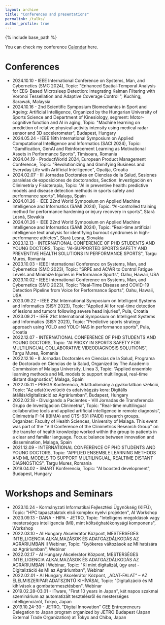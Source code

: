 ```yaml
---
layout: archive
title: "Conferences and presentations"
permalink: /talks/
author_profile: true
---
```


{% include base_path %}
<div class="wordwrap"> You can check my conference <a href="https://www.attila.phd/conferences"> Calendar</a> here.</div>



Conferences
======
* 2024.10.10 - IEEE International Conference on Systems, Man, and Cybernetics (SMC 2024), Topic: "Enhanced Spatial-Temporal Analysis for EEG-Based Microsleep Detection: Integrating Kalman Filtering with Voronoi Tessellation and Adaptive Coverage Control ",  Kuching, Sarawak, Malaysia
* 2024.10.16 - 2nd Scientific Symposium Biomechanics in Sport and Ageing: Artificial Intelligence, Organized by the Hungarian University of Sports Science and Department of Kinesiology, segment: Motor-cognitive function and AI in aging, Topic: "Machine learning on prediction of relative physical activity intensity using medical radar sensor and 3D accelerometer", Budapest, Hungary
* 2024.05.24 - IEEE 18th International Symposium on Applied Computational Intelligence and Informatics (SACI 2024), Topic: "Gamification, GenAI and Reinforcement Learning as Motivational Assets in Performance Sports", Timisoara, Romania
* 2024.04.19 - ProductWorld 2024, European Product Management Conference, Topic: "Revolutionizing and Gamifying Business and Everyday Life with Artificial Intelligence", Opatija, Croatia
* 2024.02.07 - III Jornadas Doctorales en Ciencias de la Salud, Sesiones paralelas de exposiciones de doctorandos, Section: Investigación en Clinimetría y Fisioterapia, Topic: "AI in preventive health: predictive models and disease detection methods in sports safety and performance sports", Malaga, Spain
* 2024.01.26 - IEEE 22nd World Symposium on Applied Machine Intelligence and Informatics (SAMI 2024), Topic: “AI-controlled training method for performance hardening or injury recovery in sports”, Stará Lesná, Slovakia
* 2024.01.26 - IEEE 22nd World Symposium on Applied Machine Intelligence and Informatics (SAMI 2024), Topic: “Real-time artificial intelligence text analysis for identifying burnout syndromes in high-performance athletes”, Stará Lesná, Slovakia
* 2023.12.13 - INTERNATIONAL CONFERENCE OF PHD STUDENTS AND YOUNG DOCTORS, Topic: "AI-SUPPORTED SPORTS SAFETY AND PREVENTIVE HEALTH SOLUTIONS IN PERFORMANCE SPORTS", Targu Mures, Romania
* 2023.10.03 - IEEE International Conference on Systems, Man, and Cybernetics (SMC 2023), Topic: "SRPE and ACWR to Control Fatigue Levels and Minimize Injuries in Performance Sports",  Oahu, Hawaii, USA
* 2023.10.02 - IEEE International Conference on Systems, Man, and Cybernetics (SMC 2023), Topic: "Real-Time Disease and COVID-19 Detection Pipeline from Voice for Performance Sports",  Oahu, Hawaii, USA
* 2023.09.22 - IEEE 21st International Symposium on Intelligent Systems and Informatics (SISY 2023), Topic: "Applied AI for real-time detection of lesions and tumors following severe head injuries",  Pula, Croatia
* 2023.09.21 - IEEE 21st International Symposium on Intelligent Systems and Informatics (SISY 2023), Topic: "Predictive sports strategy approach using YOLO and YOLO-NAS in performance sports", Pula, Croatia
* 2022.12.07 - INTERNATIONAL CONFERENCE OF PHD STUDENTS AND YOUNG DOCTORS, Topic: "AI PROXY IN SPORTS SAFETY FOR MULTILINGUAL COLLABORATIVE VIDEODIAGNOSIS SOLUTIONS", Targu Mures, Romania
* 2022.12.16 - II Jornadas Doctorales en Ciencias de la Salud, Programa de Doctorado en Ciencias de la Salud, Organized by The Academic Commission of Malaga University, Linea 3, Topic: ”Applied ensemble learning methods and ML models to support multilingual, real-time distant diagnostics”, Malaga, Spain
* 2022.05.11 - PREGA Konferencia, Adattudomány a gyakorlatban szekció, Topic: "Az adat(r)evolúció és adatvirágzás kora: Digitális átállás/digitalizáció az Agráriumban", Budapest, Hungary
* 2022.02.18 - Divulgando a Pacientes - VIII Jornadas de Transferencia Grupo de Investigacion Clinimetrıa”, Topic: "Real-time multilingual collaborative tools and applied artificial intelligence in remote diagnosis”, Clinimetria F-14 (IBIMA) and CTS-631 (PAIDI) research groups. Organizer: Faculty of Health Sciences, University of Malaga. This event was part of the "VIII Conference of the Clinimetrics Research Group" on the transfer of health knowledge worked within the group to patients in a clear and familiar language. Focus: balance between innovation and dissemination, Malaga, Spain
* 2021.12.09 - INTERNATIONAL CONFERENCE OF PHD STUDENTS AND YOUNG DOCTORS, Topic: "APPLIED ENSEMBLE LEARNING METHODS AND ML MODELS TO SUPPORT MULTILINGUAL, REALTIME DISTANT DIAGNOSTICS", Targu Mures, Romania
* 2019.04.02 - SMART Konferencia, Topic: "AI boosted development", Budapest, Hungary 

Workshops and Seminars
======
* 2023.10.24 - Kormányzati Informatikai Fejlesztési Ügynökség (KIFÜ), Topic: "HPC tapasztalatok első komplex nyelvi projekten", AI Workshop
* 2023.09.13 - DANA - HIPA - JETRO, Topic: "Intelligens megoldások vagy mesterséges intelligencia (MI), mint költséghatékonysági komponens", Workshop
* 2022.03.10 - AI Hungary Akcelerátor Központ, MESTERSÉGES INTELLIGENCIA ALKALMAZÁSOK ÉS ADATGAZDÁLKODÁS AZ AGRÁRIUMBAN II Webinar, Topic: "Gyökeres változások az MI hatására az Agráriumban", Webinar 
* 2022.02.17 - AI Hungary Akcelerátor Központ, MESTERSÉGES INTELLIGENCIA ALKALMAZÁSOK ÉS ADATGAZDÁLKODÁS AZ AGRÁRIUMBAN I Webinar, Topic: "Ki mint digitalizál, úgy arat - Digitalizáció és MI az Agráriumban", Webinar
* 2022.02.01 - AI Hungary Akcelerátor Központ, „ADAT-FALAT” – AZ ÉLELMISZERIPAR ADATSZINTŰ KIHÍVÁSAI, Topic: "Digitalizáció és MI kihívások a gombatermesztésben", Webinar
* 2019.02.28-03.01 - ITware, "First 10 years in Japan", két napos szakmai szeminárium az automatizált tesztelésről és mesterséges intelligenciáról, Tokyo, Japan 
* 2019.10.24-30 - JETRO, "Digital Innovation" CEE Entrepreneurs Delegation to Japan program organized by JETRO Budapest (Japan External Trade Organization) at Tokyo and Chiba, Japan


<!--div class="wordwrap"> You can check my conference <a href="https://www.attila.phd/conferences"> Calendar</a> here.</div>

{% if site.talkmap_link == true %}

<p style="text-decoration:underline;"><a href="/talkmap.html">See a map of all the places I've given a talk!</a></p>

{% endif %}

{% for post in site.talks reversed %}
  {% include archive-single-talk.html %}
{% endfor %}


{% include base_path %}
<div class="wordwrap"> You can check my conference <a href="https://www.attila.phd/conferences"> Calendar</a> here.</div-->
